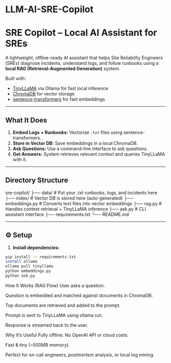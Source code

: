 # LLM-AI-SRE-Copilot
#  SRE Copilot – Local AI Assistant for SREs

A lightweight, offline-ready AI assistant that helps Site Reliability Engineers (SREs) diagnose incidents, understand logs, and follow runbooks using a **local RAG (Retrieval-Augmented Generation)** system.

Built with:
- [TinyLLaMA](https://ollama.com/library/tinyllama) via Ollama for fast local inference
- [ChromaDB](https://www.trychroma.com/) for vector storage
- [sentence-transformers](https://www.sbert.net/) for fast embeddings

---

## What It Does

1. **Embed Logs + Runbooks:** Vectorize `.txt` files using sentence-transformers.
2. **Store in Vector DB:** Save embeddings in a local ChromaDB.
3. **Ask Questions:** Use a command-line interface to ask questions.
4. **Get Answers:** System retrieves relevant context and queries TinyLLaMA with it.

---

##  Directory Structure

sre-copilot/
├── data/ # Put your .txt runbooks, logs, and incidents here
├── index/ # Vector DB is stored here (auto-generated)
├── embeddings.py # Converts text files into vector embeddings
├── rag.py # Handles context retrieval + TinyLLaMA inference
├── ask.py # CLI assistant interface
├── requirements.txt
└── README.md

---

## ⚙ Setup

1. **Install dependencies:**
```bash
pip install -r requirements.txt
install ollama  
ollama pull tinyllama
python embeddings.py
python ask.py
```

How It Works (RAG Flow)
User asks a question.

Question is embedded and matched against documents in ChromaDB.

Top documents are retrieved and added to the prompt.

Prompt is sent to TinyLLaMA using ollama run.

Response is streamed back to the user.


Why It’s Useful
Fully offline: No OpenAI API or cloud costs.

Fast & tiny (~500MB memory).

Perfect for on-call engineers, postmortem analysis, or local log mining.

